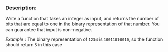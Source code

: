 ### Description:

Write
 a function that takes an integer as input, and returns the number of
bits that are equal to one in the binary representation of that number.
You can guarantee that input is non-negative.

 *Example* : The binary representation of `1234` is `10011010010`, so the function should return `5` in this case
